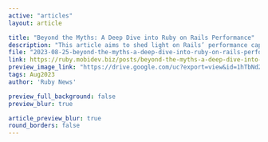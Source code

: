 ```yaml
---
active: "articles"
layout: article

title: "Beyond the Myths: A Deep Dive into Ruby on Rails Performance"
description: "This article aims to shed light on Rails’ performance capabilities, dispel myths, and provide a comprehensive guide to harnessing the best of Rails in terms of speed and scalability."
file: "2023-08-25-beyond-the-myths-a-deep-dive-into-ruby-on-rails-performance.md"
link: https://ruby.mobidev.biz/posts/beyond-the-myths-a-deep-dive-into-ruby-on-rails-performance/
preview_image_link: "https://drive.google.com/uc?export=view&id=1hTbNd2eYYbLXZHLSIPPCcBfjPMjVydue"
tags: Aug2023
author: 'Ruby News'

preview_full_background: false
preview_blur: true

article_preview_blur: true
round_borders: false
---
```

